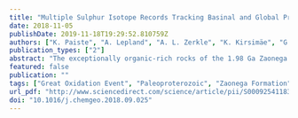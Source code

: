 ```yaml
---
title: "Multiple Sulphur Isotope Records Tracking Basinal and Global Processes in the 1.98 Ga Zaonega Formation, NW Russia"
date: 2018-11-05
publishDate: 2019-11-18T19:29:52.810759Z
authors: ["K. Paiste", "A. Lepland", "A. L. Zerkle", "K. Kirsimäe", "G. Izon", "N. K. Patel", "F. McLean", "T. Kreitsmann", "K. Mänd", "T. H. Bui", "A. E. Romashkin", "D. V. Rychanchik", "A. R. Prave"]
publication_types: ["2"]
abstract: "The exceptionally organic-rich rocks of the 1.98 Ga Zaonega Formation deposited in the Onega Basin, NW Russia, have refined our understanding of Earth System evolution during the Paleoproterozoic rise in atmospheric oxygen. These rocks were formed in vent- or seep-influenced settings contemporaneous with voluminous mafic volcanism and contain strongly 13C-depleted organic matter. Here we report new isotopic (δ34S, Δ33S, Δ36S, δ13Corg) and mineralogical, major element, total sulphur and organic carbon data for the upper part of the Zaonega Formation, which was deposited shortly after the termination of the Lomagundi-Jatuli positive carbon isotope excursion. The data were collected on a recently obtained 102 m drill-core section and show a δ13Corg shift from −38‰ to −25‰. Sedimentary sulphides have δ34S values typically between +15‰ and +25‰ reflecting closed-system sulphur isotope behaviour driven by high rates of microbial sulphate reduction, high sulphate demand, hydrothermal activity and hydrocarbon seepage. Four intervals record δ34S values that exceed +30‰. We interpret these unusually 34S-enriched sulphides to be a result of limited sulphate diffusion into pore waters due to changes in sedimentation and/or periods of basinal restriction. Additionally, there are four negative δ34S excursions that are interpreted to reflect changes in the open/closed-system behaviour of sulphate reduction or availability of reactive iron. Our findings highlight the influence of basinal processes in regulating sulphur isotope records and the need for care before interpreting such signals as reflecting global conditions."
featured: false
publication: ""
tags: ["Great Oxidation Event", "Paleoproterozoic", "Zaonega Formation", "Carbon cycle", "Sulphur cycle"]
url_pdf: "http://www.sciencedirect.com/science/article/pii/S0009254118304650"
doi: "10.1016/j.chemgeo.2018.09.025"
---
```



